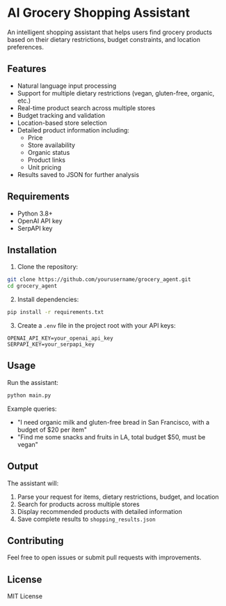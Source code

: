 # AI Grocery Shopping Assistant

An intelligent shopping assistant that helps users find grocery products based on their dietary restrictions, budget constraints, and location preferences.

## Features

- Natural language input processing
- Support for multiple dietary restrictions (vegan, gluten-free, organic, etc.)
- Real-time product search across multiple stores
- Budget tracking and validation
- Location-based store selection
- Detailed product information including:
  - Price
  - Store availability
  - Organic status
  - Product links
  - Unit pricing
- Results saved to JSON for further analysis

## Requirements

- Python 3.8+
- OpenAI API key
- SerpAPI key

## Installation

1. Clone the repository:
```bash
git clone https://github.com/yourusername/grocery_agent.git
cd grocery_agent
```

2. Install dependencies:
```bash
pip install -r requirements.txt
```

3. Create a `.env` file in the project root with your API keys:
```
OPENAI_API_KEY=your_openai_api_key
SERPAPI_KEY=your_serpapi_key
```

## Usage

Run the assistant:
```bash
python main.py
```

Example queries:
- "I need organic milk and gluten-free bread in San Francisco, with a budget of $20 per item"
- "Find me some snacks and fruits in LA, total budget $50, must be vegan"

## Output

The assistant will:
1. Parse your request for items, dietary restrictions, budget, and location
2. Search for products across multiple stores
3. Display recommended products with detailed information
4. Save complete results to `shopping_results.json`

## Contributing

Feel free to open issues or submit pull requests with improvements.

## License

MIT License 
